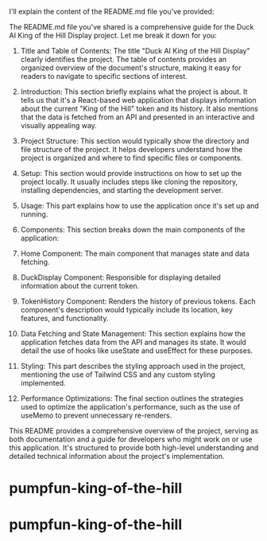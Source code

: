 I'll explain the content of the README.md file you've provided:

The README.md file you've shared is a comprehensive guide for the Duck AI King of the Hill Display project. Let me break it down for you:

1. Title and Table of Contents:
The title "Duck AI King of the Hill Display" clearly identifies the project. The table of contents provides an organized overview of the document's structure, making it easy for readers to navigate to specific sections of interest.
2. Introduction:
This section briefly explains what the project is about. It tells us that it's a React-based web application that displays information about the current "King of the Hill" token and its history. It also mentions that the data is fetched from an API and presented in an interactive and visually appealing way.
3. Project Structure:
This section would typically show the directory and file structure of the project. It helps developers understand how the project is organized and where to find specific files or components.
4. Setup:
This section would provide instructions on how to set up the project locally. It usually includes steps like cloning the repository, installing dependencies, and starting the development server.
5. Usage:
This part explains how to use the application once it's set up and running.
6. Components:
This section breaks down the main components of the application:

1. Home Component: The main component that manages state and data fetching.
2. DuckDisplay Component: Responsible for displaying detailed information about the current token.
3. TokenHistory Component: Renders the history of previous tokens.
Each component's description would typically include its location, key features, and functionality.



7. Data Fetching and State Management:
This section explains how the application fetches data from the API and manages its state. It would detail the use of hooks like useState and useEffect for these purposes.
8. Styling:
This part describes the styling approach used in the project, mentioning the use of Tailwind CSS and any custom styling implemented.
9. Performance Optimizations:
The final section outlines the strategies used to optimize the application's performance, such as the use of useMemo to prevent unnecessary re-renders.


This README provides a comprehensive overview of the project, serving as both documentation and a guide for developers who might work on or use this application. It's structured to provide both high-level understanding and detailed technical information about the project's implementation.

# pumpfun-king-of-the-hill
# pumpfun-king-of-the-hill
